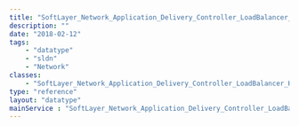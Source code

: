 ```yaml
---
title: "SoftLayer_Network_Application_Delivery_Controller_LoadBalancer_Health_Attribute"
description: ""
date: "2018-02-12"
tags:
    - "datatype"
    - "sldn"
    - "Network"
classes:
    - "SoftLayer_Network_Application_Delivery_Controller_LoadBalancer_Health_Attribute"
type: "reference"
layout: "datatype"
mainService : "SoftLayer_Network_Application_Delivery_Controller_LoadBalancer_Health_Attribute"
---
```

